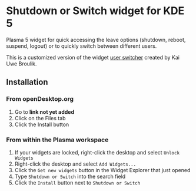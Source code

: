 # Shutdown or Switch widget for KDE 5

Plasma 5 widget for quick accessing the leave options (shutdown, reboot, suspend, logout) or to quickly switch between different users.

This is a customized version of the widget [user switcher](https://github.com/KDE/kdeplasma-addons/tree/master/applets/userswitcher) created by Kai Uwe Broulik.

## Installation

### From openDesktop.org

1. Go to **link not yet added**
2. Click on the Files tab
3. Click the Install button

### From within the Plasma workspace

1. If your widgets are locked, right-click the desktop and select `Unlock Widgets`
2. Right-click the desktop and select `Add Widgets...`
3. Click the `Get new widgets` button in the Widget Explorer that just opened
4. Type `Shutdown or Switch` into the search field
5. Click the `Install` button next to `Shutdown or Switch`
